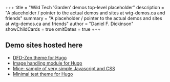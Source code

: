 +++
title = "Wild Tech 'Garden' demos top-level placeholder"
description = "A placeholder / pointer to the actual demos and sites at wtg-demos.ca and friends"
summary = "A placeholder / pointer to the actual demos and sites at wtg-demos.ca and friends"
author = "Daniel F. Dickinson"
showChildCards = true
omitDates = true
+++

## Demo sites hosted here

* [DFD-Zen theme for Hugo](https://www.zen-theme-hugo-wtg.wtg-demos.ca/)
* [Image handling module for Hugo](https://www.image-handling-mod.wtg-demos.ca/)
* [Mice: sample of very simple Javascript and CSS](https://www.mice.wtg-demos.ca/)
* [Minimal test theme for Hugo](https://www.minimal-test-theme.wtg-demos.ca/)
